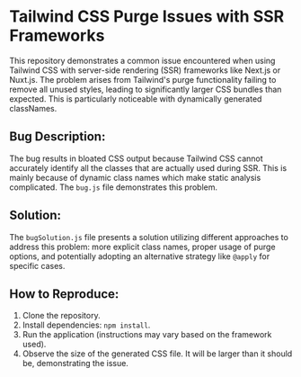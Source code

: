 # Tailwind CSS Purge Issues with SSR Frameworks

This repository demonstrates a common issue encountered when using Tailwind CSS with server-side rendering (SSR) frameworks like Next.js or Nuxt.js.  The problem arises from Tailwind's purge functionality failing to remove all unused styles, leading to significantly larger CSS bundles than expected.  This is particularly noticeable with dynamically generated classNames.

## Bug Description:

The bug results in bloated CSS output because Tailwind CSS cannot accurately identify all the classes that are actually used during SSR. This is mainly because of dynamic class names which make static analysis complicated.   The `bug.js` file demonstrates this problem. 

## Solution:

The `bugSolution.js` file presents a solution utilizing different approaches to address this problem: more explicit class names, proper usage of purge options, and potentially adopting an alternative strategy like `@apply` for specific cases.

## How to Reproduce:

1. Clone the repository.
2. Install dependencies: `npm install`.
3. Run the application (instructions may vary based on the framework used).
4. Observe the size of the generated CSS file.  It will be larger than it should be, demonstrating the issue.